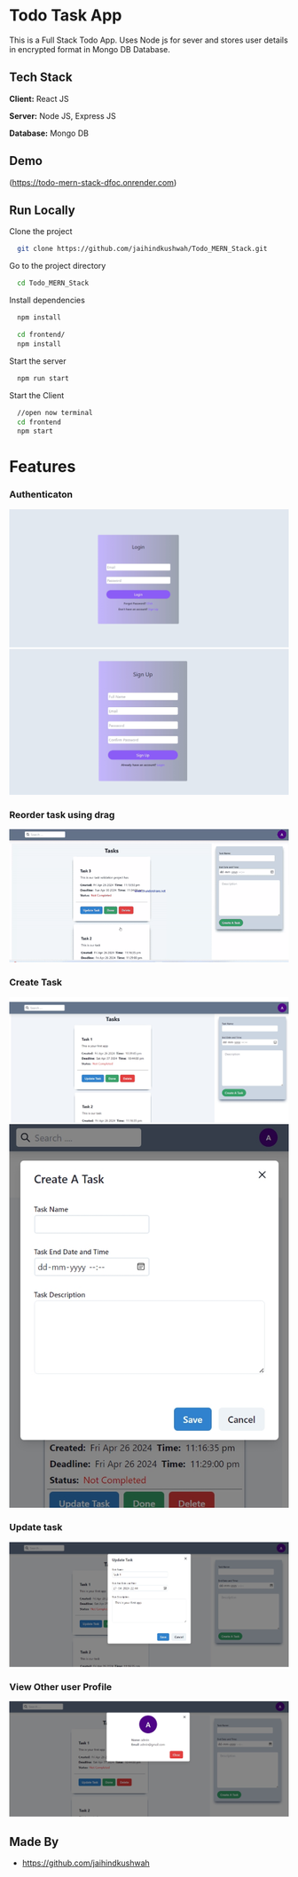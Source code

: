 
# Todo Task App

This is a Full Stack Todo App.
Uses Node js for sever and stores user details in encrypted format in Mongo DB Database.
## Tech Stack

**Client:** React JS

**Server:** Node JS, Express JS

**Database:** Mongo DB
  
## Demo

(https://todo-mern-stack-dfoc.onrender.com)

## Run Locally

Clone the project

```bash
  git clone https://github.com/jaihindkushwah/Todo_MERN_Stack.git
```

Go to the project directory

```bash
  cd Todo_MERN_Stack
```

Install dependencies

```bash
  npm install
```

```bash
  cd frontend/
  npm install
```

Start the server

```bash
  npm run start
```
Start the Client

```bash
  //open now terminal
  cd frontend
  npm start
```

  
# Features

### Authenticaton
![](https://github.com/jaihindkushwah/Todo_MERN_Stack/blob/main/screenshots/login.jpeg)
![](https://github.com/jaihindkushwah/Todo_MERN_Stack/blob/main/screenshots/register.jpeg)
### Reorder task using drag
![](https://github.com/jaihindkushwah/Todo_MERN_Stack/blob/main/screenshots/drag_reoder.gif)
### Create Task
![](https://github.com/jaihindkushwah/Todo_MERN_Stack/blob/main/screenshots/laptop_view.jpeg)
![](https://github.com/jaihindkushwah/Todo_MERN_Stack/blob/main/screenshots/create_task_in_mobile.jpeg)
### Update task
![](https://github.com/jaihindkushwah/Todo_MERN_Stack/blob/main/screenshots/update_task%20in_web.jpeg)
### View Other user Profile
![](https://github.com/jaihindkushwah/Todo_MERN_Stack/blob/main/screenshots/profile.jpeg)
## Made By

- https://github.com/jaihindkushwah

  
